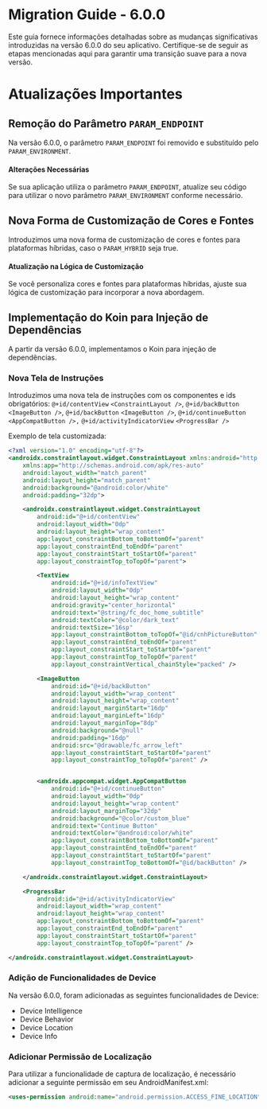 # Migration Guide - 6.0.0

Este guia fornece informações detalhadas sobre as mudanças significativas introduzidas na versão 6.0.0 do seu aplicativo. Certifique-se de seguir as etapas mencionadas aqui para garantir uma transição suave para a nova versão.

# Atualizações Importantes

## Remoção do Parâmetro `PARAM_ENDPOINT`

Na versão 6.0.0, o parâmetro `PARAM_ENDPOINT` foi removido e substituído pelo `PARAM_ENVIRONMENT`.

#### Alterações Necessárias

Se sua aplicação utiliza o parâmetro `PARAM_ENDPOINT`, atualize seu código para utilizar o novo parâmetro `PARAM_ENVIRONMENT` conforme necessário.

## Nova Forma de Customização de Cores e Fontes

Introduzimos uma nova forma de customização de cores e fontes para plataformas híbridas, caso o `PARAM_HYBRID` seja true.

#### Atualização na Lógica de Customização

Se você personaliza cores e fontes para plataformas híbridas, ajuste sua lógica de customização para incorporar a nova abordagem.

## Implementação do Koin para Injeção de Dependências

A partir da versão 6.0.0, implementamos o Koin para injeção de dependências.

### Nova Tela de Instruções

Introduzimos uma nova tela de instruções com os componentes e ids obrigatórios:
`@+id/contentView` `<ConstraintLayout />`, `@+id/backButton` `<ImageButton />`, `@+id/backButton` `<ImageButton />`, `@+id/continueButton` `<AppCompatButton />,` `@+id/activityIndicatorView` `<ProgressBar />`

Exemplo de tela customizada:

```xml
<?xml version="1.0" encoding="utf-8"?>
<androidx.constraintlayout.widget.ConstraintLayout xmlns:android="http://schemas.android.com/apk/res/android"
    xmlns:app="http://schemas.android.com/apk/res-auto"
    android:layout_width="match_parent"
    android:layout_height="match_parent"
    android:background="@android:color/white"
    android:padding="32dp">

    <androidx.constraintlayout.widget.ConstraintLayout
        android:id="@+id/contentView"
        android:layout_width="0dp"
        android:layout_height="wrap_content"
        app:layout_constraintBottom_toBottomOf="parent"
        app:layout_constraintEnd_toEndOf="parent"
        app:layout_constraintStart_toStartOf="parent"
        app:layout_constraintTop_toTopOf="parent">

        <TextView
            android:id="@+id/infoTextView"
            android:layout_width="0dp"
            android:layout_height="wrap_content"
            android:gravity="center_horizontal"
            android:text="@string/fc_doc_home_subtitle"
            android:textColor="@color/dark_text"
            android:textSize="16sp"
            app:layout_constraintBottom_toTopOf="@id/cnhPictureButton"
            app:layout_constraintEnd_toEndOf="parent"
            app:layout_constraintStart_toStartOf="parent"
            app:layout_constraintTop_toTopOf="parent"
            app:layout_constraintVertical_chainStyle="packed" />

        <ImageButton
            android:id="@+id/backButton"
            android:layout_width="wrap_content"
            android:layout_height="wrap_content"
            android:layout_marginStart="16dp"
            android:layout_marginLeft="16dp"
            android:layout_marginTop="8dp"
            android:background="@null"
            android:padding="16dp"
            android:src="@drawable/fc_arrow_left"
            app:layout_constraintStart_toStartOf="parent"
            app:layout_constraintTop_toTopOf="parent" />


        <androidx.appcompat.widget.AppCompatButton
            android:id="@+id/continueButton"
            android:layout_width="0dp"
            android:layout_height="wrap_content"
            android:layout_marginTop="32dp"
            android:background="@color/custom_blue"
            android:text="Continue Button"
            android:textColor="@android:color/white"
            app:layout_constraintBottom_toBottomOf="parent"
            app:layout_constraintEnd_toEndOf="parent"
            app:layout_constraintStart_toStartOf="parent"
            app:layout_constraintTop_toBottomOf="@id/backButton" />

    </androidx.constraintlayout.widget.ConstraintLayout>

    <ProgressBar
        android:id="@+id/activityIndicatorView"
        android:layout_width="wrap_content"
        android:layout_height="wrap_content"
        app:layout_constraintBottom_toBottomOf="parent"
        app:layout_constraintEnd_toEndOf="parent"
        app:layout_constraintStart_toStartOf="parent"
        app:layout_constraintTop_toTopOf="parent" />

</androidx.constraintlayout.widget.ConstraintLayout>
```

### Adição de Funcionalidades de Device

Na versão 6.0.0, foram adicionadas as seguintes funcionalidades de Device:

- Device Intelligence
- Device Behavior
- Device Location
- Device Info

### Adicionar Permissão de Localização

Para utilizar a funcionalidade de captura de localização, é necessário adicionar a seguinte permissão em seu AndroidManifest.xml:

```xml
<uses-permission android:name="android.permission.ACCESS_FINE_LOCATION" />
```

